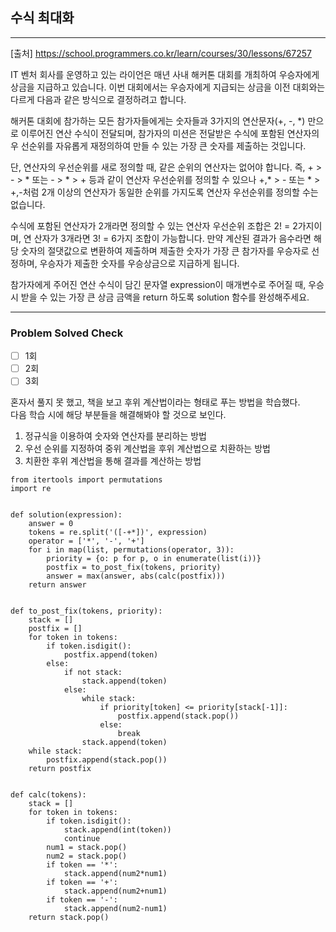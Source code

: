 ## 수식 최대화

---

[출처] https://school.programmers.co.kr/learn/courses/30/lessons/67257

IT 벤처 회사를 운영하고 있는 라이언은 매년 사내 해커톤 대회를 개최하여 우승자에게 상금을 지급하고 있습니다.
이번 대회에서는 우승자에게 지급되는 상금을 이전 대회와는 다르게 다음과 같은 방식으로 결정하려고 합니다.

해커톤 대회에 참가하는 모든 참가자들에게는 숫자들과 3가지의 연산문자(+, -, *) 만으로 
이루어진 연산 수식이 전달되며, 참가자의 미션은 전달받은 수식에 포함된 연산자의 우
선순위를 자유롭게 재정의하여 만들 수 있는 가장 큰 숫자를 제출하는 것입니다.

단, 연산자의 우선순위를 새로 정의할 때, 같은 순위의 연산자는 없어야 합니다. 
즉, + > - > * 또는 - > * > + 등과 같이 연산자 우선순위를 정의할 수 있으나 
+,* > - 또는 * > +,-처럼 2개 이상의 연산자가 동일한 순위를 가지도록 연산자 우선순위를 정의할 수는 없습니다. 

수식에 포함된 연산자가 2개라면 정의할 수 있는 연산자 우선순위 조합은 2! = 2가지이며, 연
산자가 3개라면 3! = 6가지 조합이 가능합니다.
만약 계산된 결과가 음수라면 해당 숫자의 절댓값으로 변환하여 제출하며 
제출한 숫자가 가장 큰 참가자를 우승자로 선정하며, 우승자가 제출한 숫자를 우승상금으로 지급하게 됩니다.

참가자에게 주어진 연산 수식이 담긴 문자열 expression이 매개변수로 주어질 때, 
우승 시 받을 수 있는 가장 큰 상금 금액을 return 하도록 solution 함수를 완성해주세요.

---
### Problem Solved Check
- [ ] 1회 
- [ ] 2회
- [ ] 3회

혼자서 풀지 못 했고, 책을 보고 후위 계산법이라는 형태로 푸는 방법을 학습했다.  
다음 학습 시에 해당 부분들을 해결해봐야 할 것으로 보인다.

1. 정규식을 이용하여 숫자와 연산자를 분리하는 방법
2. 우선 순위를 지정하여 중위 계산법을 후위 계산법으로 치환하는 방법
3. 치환한 후위 계산법을 통해 결과를 계산하는 방법

~~~
from itertools import permutations
import re


def solution(expression):
    answer = 0
    tokens = re.split('([-+*])', expression)
    operator = ['*', '-', '+']
    for i in map(list, permutations(operator, 3)):
        priority = {o: p for p, o in enumerate(list(i))}
        postfix = to_post_fix(tokens, priority)
        answer = max(answer, abs(calc(postfix)))
    return answer


def to_post_fix(tokens, priority):
    stack = []
    postfix = []
    for token in tokens:
        if token.isdigit():
            postfix.append(token)
        else:
            if not stack:
                stack.append(token)
            else:
                while stack:
                    if priority[token] <= priority[stack[-1]]:
                        postfix.append(stack.pop())
                    else:
                        break
                stack.append(token)
    while stack:
        postfix.append(stack.pop())
    return postfix


def calc(tokens):
    stack = []
    for token in tokens:
        if token.isdigit():
            stack.append(int(token))
            continue
        num1 = stack.pop()
        num2 = stack.pop()
        if token == '*':
            stack.append(num2*num1)
        if token == '+':
            stack.append(num2+num1)
        if token == '-':
            stack.append(num2-num1)
    return stack.pop()
    
~~~
